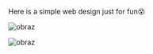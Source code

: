 Here is a simple web design just for fun😵

![obraz](https://github.com/maciekw5/simple-design-2/assets/129899058/cf760efb-918b-4053-8df0-e50d9f5cfc6e)

![obraz](https://github.com/maciekw5/simple-design-2/assets/129899058/c67e644a-a0a7-4b53-8e57-76fe22222e25)

